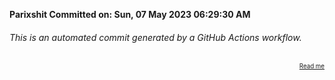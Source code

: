 **Parixshit Committed on: Sun, 07 May 2023 06:29:30 AM** <!-- 3230cad9-ed15-4a0e-aead-65ab7dc4abc5 -->

###### This is an automated commit generated by a GitHub Actions workflow.

<div align="right"><sub><sup><a href="https://github.com/Parixshit/AutoCommit.git">Read me</a></sup></sub></div>
